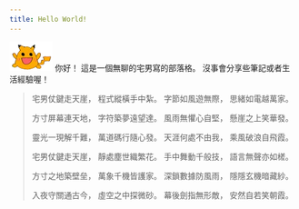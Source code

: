 ```yaml
---
title: Hello World!
---
```

<img src="../emojis/hello.png">
你好！
這是一個無聊的宅男寫的部落格。
沒事會分享些筆記或者生活經驗喔！

> 宅男仗鍵走天崖，
> 程式縱橫手中紮。
> 字節如風遊無際，
> 思緒如電越萬家。
> 
> 方寸屏幕連天地，
> 字符築夢遠望達。
> 風雨無懼心自堅，
> 懸崖之上笑華發。
> 
> 靈光一現解千難，
> 萬道碼行隨心發。
> 天涯何處不由我，
> 乘風破浪自飛霞。
> 
> 宅男仗鍵走天崖，
> 靜處塵世織繁花。
> 手中舞動千般技，
> 語言無聲亦如槎。
> 
> 方寸之地築壁垒，
> 萬象千機皆護家。
> 深鎖數據防風雨，
> 隱隱玄機暗藏紗。
> 
> 入夜守關通古今，
> 虛空之中探微砂。
> 幕後劍指無形敵，
> 安然自若笑朝霞。